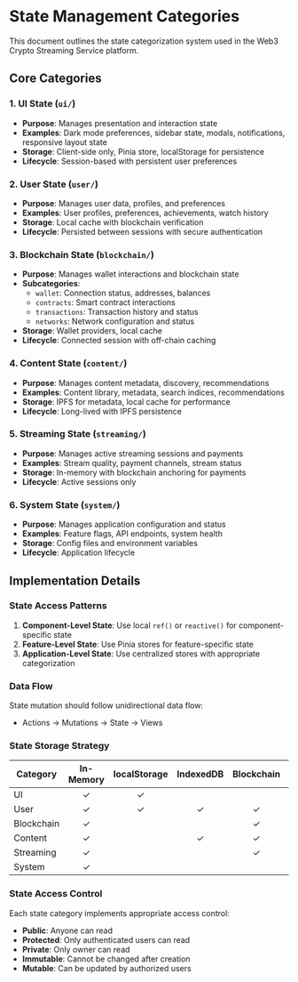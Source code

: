 # State Management Categories

This document outlines the state categorization system used in the Web3 Crypto Streaming Service platform.

## Core Categories

### 1. UI State (`ui/`)
- **Purpose**: Manages presentation and interaction state
- **Examples**: Dark mode preferences, sidebar state, modals, notifications, responsive layout state
- **Storage**: Client-side only, Pinia store, localStorage for persistence
- **Lifecycle**: Session-based with persistent user preferences

### 2. User State (`user/`)
- **Purpose**: Manages user data, profiles, and preferences
- **Examples**: User profiles, preferences, achievements, watch history
- **Storage**: Local cache with blockchain verification
- **Lifecycle**: Persisted between sessions with secure authentication

### 3. Blockchain State (`blockchain/`)
- **Purpose**: Manages wallet interactions and blockchain state
- **Subcategories**:
  - `wallet`: Connection status, addresses, balances
  - `contracts`: Smart contract interactions
  - `transactions`: Transaction history and status
  - `networks`: Network configuration and status
- **Storage**: Wallet providers, local cache
- **Lifecycle**: Connected session with off-chain caching

### 4. Content State (`content/`)
- **Purpose**: Manages content metadata, discovery, recommendations
- **Examples**: Content library, metadata, search indices, recommendations
- **Storage**: IPFS for metadata, local cache for performance
- **Lifecycle**: Long-lived with IPFS persistence

### 5. Streaming State (`streaming/`)
- **Purpose**: Manages active streaming sessions and payments
- **Examples**: Stream quality, payment channels, stream status
- **Storage**: In-memory with blockchain anchoring for payments
- **Lifecycle**: Active sessions only

### 6. System State (`system/`)
- **Purpose**: Manages application configuration and status
- **Examples**: Feature flags, API endpoints, system health
- **Storage**: Config files and environment variables
- **Lifecycle**: Application lifecycle

## Implementation Details

### State Access Patterns

1. **Component-Level State**: Use local `ref()` or `reactive()` for component-specific state
2. **Feature-Level State**: Use Pinia stores for feature-specific state
3. **Application-Level State**: Use centralized stores with appropriate categorization

### Data Flow

State mutation should follow unidirectional data flow:
- Actions → Mutations → State → Views

### State Storage Strategy

| Category   | In-Memory | localStorage | IndexedDB | Blockchain | IPFS  |
| ---------- | :-------: | :----------: | :-------: | :--------: | :---: |
| UI         |     ✓     |      ✓       |           |            |       |
| User       |     ✓     |      ✓       |     ✓     |     ✓      |       |
| Blockchain |     ✓     |              |           |     ✓      |       |
| Content    |     ✓     |              |     ✓     |     ✓      |   ✓   |
| Streaming  |     ✓     |              |           |     ✓      |       |
| System     |     ✓     |              |           |            |       |

### State Access Control

Each state category implements appropriate access control:
- **Public**: Anyone can read
- **Protected**: Only authenticated users can read
- **Private**: Only owner can read
- **Immutable**: Cannot be changed after creation
- **Mutable**: Can be updated by authorized users
